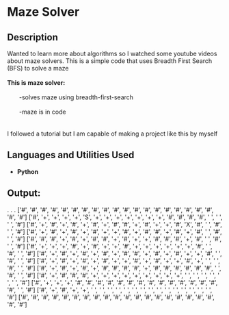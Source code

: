 <h1>Maze Solver</h1>

<h2>Description</h2>
Wanted to learn more about algorithms so I watched some youtube videos about maze solvers. This is a simple code that uses Breadth First Search (BFS) to solve a maze
<br />
<br />
<b>This is maze solver:</b><br /><br />
  &emsp;&emsp;-solves maze using breadth-first-search<br /><br />
  &emsp;&emsp;-maze is in code<br /><br />

<br />
I followed a tutorial but I am capable of making a project like this by myself<br />

<h2>Languages and Utilities Used</h2>

- <b>Python</b> 

<h2>Output:</h2>
.
.
.
['#', '#', '#', '#', '#', '#', '#', '#', '#', '#', '#', '#', '#', '#', '#', '#', '#', '#', '#', '#', '#']
['#', '+', '+', '+', '+', 'S', '+', '+', '+', '+', '+', '+', '+', '#', '#', '#', '#', ' ', ' ', ' ', '#']
['#', '+', '#', '+', '#', '+', '#', '+', '#', '#', '+', '#', '+', '+', '#', 'X', '#', ' ', '#', ' ', '#']
['#', '+', '#', '+', '#', '+', '#', '+', '+', '#', '+', '#', '#', '+', '#', '+', '#', ' ', '#', ' ', '#']
['#', '#', '#', '+', '#', '+', '#', '#', '+', '#', '+', '+', '#', '#', '#', '+', '#', ' ', '#', ' ', '#']
['#', '+', '+', '+', '#', '+', '#', '+', '+', '#', '+', '+', '+', '+', '+', '+', '#', ' ', '#', ' ', '#']
['#', '+', '#', '+', '#', '+', '#', '+', '#', '#', '+', '#', '+', '#', '+', '+', '#', ' ', '#', ' ', '#']
['#', '+', '#', '+', '#', '+', '#', '+', '+', '#', '+', '#', '+', '+', '#', '+', ' ', ' ', '#', ' ', '#']
['#', '+', '#', '+', '#', '+', '#', '#', '#', '#', '+', '#', '#', '#', '#', '#', '#', ' ', '#', ' ', '#']
['#', '+', '#', '#', '#', '+', '+', '+', '+', '+', '+', '+', '+', '+', ' ', ' ', ' ', ' ', ' ', ' ', '#']
['#', '+', '+', '+', '#', '#', '#', '#', '#', '#', '#', '#', '#', '#', '#', '#', '#', '#', '#', ' ', '#']
['#', '+', '#', '+', '+', ' ', ' ', ' ', ' ', ' ', ' ', ' ', ' ', ' ', ' ', ' ', ' ', ' ', ' ', ' ', '#']
['#', '#', '#', '#', '#', '#', '#', '#', '#', '#', '#', '#', '#', '#', '#', '#', '#', '#', '#', '#', '#']

<!--
 ```diff
- text in red
+ text in green
! text in orange
# text in gray
@@ text in purple (and bold)@@
```
--!>
